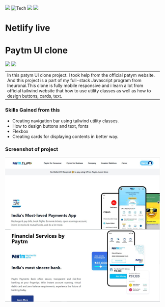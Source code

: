 
![](https://img.shields.io/badge/PATYM-CLONE-yellowgreen)
![Tech](https://img.shields.io/badge/TECH-TAILWINDCSS-orange)
![](https://img.shields.io/badge/THANKS-HITESHCHOUDHARY%20-red)
![](https://img.shields.io/badge/INEURON-PROJECT-yellowgreene)
# Netlify live


# Paytm UI clone
![](https://img.shields.io/badge/TIME-1DAY-red)
![](https://img.shields.io/badge/TAILWIND--CSS-RESPONSIVE-green)

<table>
<tr>
<td>
  In this patym UI clone project. I took help from the official patym website. And this project is a part of my full-stack Javascript program from Ineuronai.This clone is fully mobile responsive and i learn a lot from official tailwind website that how to use utility classes as well as how to design buttons, cards, text.

</td>
</tr>
</table>

### Skills Gained from this

-  Creating navigation bar using tailwind utility classes.
- How to design buttons and text, fonts
- Flexbox
- Creating cards for displaying contents in better way.

### Screenshot of project

![paytm](./assets/paytm01.JPG)
![paytm](./assets/paytm02.JPG)